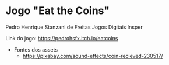 # Jogo "Eat the Coins"

Pedro Henrique Stanzani de Freitas
Jogos Digitais Insper


Link do jogo: https://pedrohsfx.itch.io/eatcoins


- Fontes dos assets
  - https://pixabay.com/sound-effects/coin-recieved-230517/